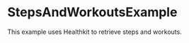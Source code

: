 StepsAndWorkoutsExample
=======================

This example uses Healthkit to retrieve steps and workouts.

